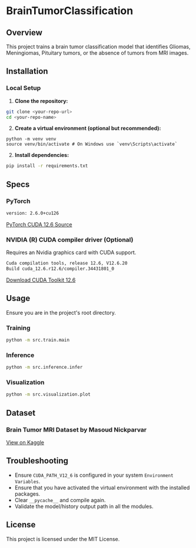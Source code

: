 # BrainTumorClassification

## Overview
This project trains a brain tumor classification model that identifies Gliomas, Meningiomas, Pituitary tumors, or the absence of tumors from MRI images.

## Installation

### Local Setup
1. **Clone the repository:**
```sh
git clone <your-repo-url>
cd <your-repo-name>
```

2. **Create a virtual environment (optional but recommended):**
```
python -m venv venv
source venv/bin/activate # On Windows use `venv\Scripts\activate`
```

2. **Install dependencies:**
```sh
pip install -r requirements.txt
```

## Specs

### PyTorch
```sh
version: 2.6.0+cu126
```

[PyTorch CUDA 12.6 Source](https://download.pytorch.org/whl/cu126)

### NVIDIA (R) CUDA compiler driver (Optional)
Requires an Nvidia graphics card with CUDA support.
```sh
Cuda compilation tools, release 12.6, V12.6.20
Build cuda_12.6.r12.6/compiler.34431801_0
```

[Download CUDA Toolkit 12.6](https://developer.nvidia.com/cuda-12-6-0-download-archive)


## Usage
Ensure you are in the project's root directory.

### Training
```sh
python -m src.train.main
```

### Inference
```sh
python -m src.inference.infer
```

### Visualization
```sh
python -m src.visualization.plot
```


## Dataset

### Brain Tumor MRI Dataset by Masoud Nickparvar
[View on Kaggle](https://www.kaggle.com/datasets/masoudnickparvar/brain-tumor-mri-dataset)


## Troubleshooting
- Ensure `CUDA_PATH_V12_6` is configured in your system `Environment Variables`.
- Ensure that you have activated the virtual environment with the installed packages.
- Clear `__pycache__` and compile again.
- Validate the model/history output path in all the modules.


## License
This project is licensed under the MIT License.